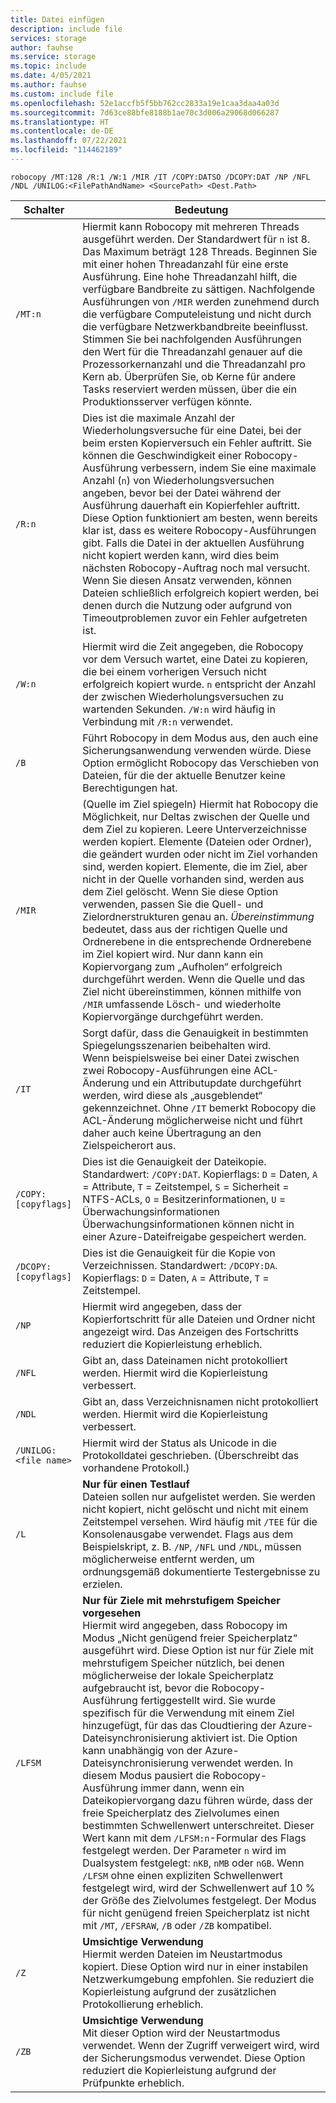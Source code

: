```yaml
---
title: Datei einfügen
description: include file
services: storage
author: fauhse
ms.service: storage
ms.topic: include
ms.date: 4/05/2021
ms.author: fauhse
ms.custom: include file
ms.openlocfilehash: 52e1accfb5f5bb762cc2833a19e1caa3daa4a03d
ms.sourcegitcommit: 7d63ce88bfe8188b1ae70c3d006a29068d066287
ms.translationtype: HT
ms.contentlocale: de-DE
ms.lasthandoff: 07/22/2021
ms.locfileid: "114462189"
---
```

```console
robocopy /MT:128 /R:1 /W:1 /MIR /IT /COPY:DATSO /DCOPY:DAT /NP /NFL /NDL /UNILOG:<FilePathAndName> <SourcePath> <Dest.Path> 
```

| Schalter                | Bedeutung |
|-----------------------|---------|
| `/MT:n`               | Hiermit kann Robocopy mit mehreren Threads ausgeführt werden. Der Standardwert für `n` ist 8. Das Maximum beträgt 128 Threads. Beginnen Sie mit einer hohen Threadanzahl für eine erste Ausführung. Eine hohe Threadanzahl hilft, die verfügbare Bandbreite zu sättigen. Nachfolgende Ausführungen von `/MIR` werden zunehmend durch die verfügbare Computeleistung und nicht durch die verfügbare Netzwerkbandbreite beeinflusst. Stimmen Sie bei nachfolgenden Ausführungen den Wert für die Threadanzahl genauer auf die Prozessorkernanzahl und die Threadanzahl pro Kern ab. Überprüfen Sie, ob Kerne für andere Tasks reserviert werden müssen, über die ein Produktionsserver verfügen könnte. |
| `/R:n`                | Dies ist die maximale Anzahl der Wiederholungsversuche für eine Datei, bei der beim ersten Kopierversuch ein Fehler auftritt. Sie können die Geschwindigkeit einer Robocopy-Ausführung verbessern, indem Sie eine maximale Anzahl (`n`) von Wiederholungsversuchen angeben, bevor bei der Datei während der Ausführung dauerhaft ein Kopierfehler auftritt. Diese Option funktioniert am besten, wenn bereits klar ist, dass es weitere Robocopy-Ausführungen gibt. Falls die Datei in der aktuellen Ausführung nicht kopiert werden kann, wird dies beim nächsten Robocopy-Auftrag noch mal versucht. Wenn Sie diesen Ansatz verwenden, können Dateien schließlich erfolgreich kopiert werden, bei denen durch die Nutzung oder aufgrund von Timeoutproblemen zuvor ein Fehler aufgetreten ist. |
| `/W:n`                | Hiermit wird die Zeit angegeben, die Robocopy vor dem Versuch wartet, eine Datei zu kopieren, die bei einem vorherigen Versuch nicht erfolgreich kopiert wurde. `n` entspricht der Anzahl der zwischen Wiederholungsversuchen zu wartenden Sekunden. `/W:n` wird häufig in Verbindung mit `/R:n` verwendet. |
| `/B`                  | Führt Robocopy in dem Modus aus, den auch eine Sicherungsanwendung verwenden würde. Diese Option ermöglicht Robocopy das Verschieben von Dateien, für die der aktuelle Benutzer keine Berechtigungen hat. |
| `/MIR`                | (Quelle im Ziel spiegeln) Hiermit hat Robocopy die Möglichkeit, nur Deltas zwischen der Quelle und dem Ziel zu kopieren. Leere Unterverzeichnisse werden kopiert. Elemente (Dateien oder Ordner), die geändert wurden oder nicht im Ziel vorhanden sind, werden kopiert. Elemente, die im Ziel, aber nicht in der Quelle vorhanden sind, werden aus dem Ziel gelöscht. Wenn Sie diese Option verwenden, passen Sie die Quell- und Zielordnerstrukturen genau an. *Übereinstimmung* bedeutet, dass aus der richtigen Quelle und Ordnerebene in die entsprechende Ordnerebene im Ziel kopiert wird. Nur dann kann ein Kopiervorgang zum „Aufholen“ erfolgreich durchgeführt werden. Wenn die Quelle und das Ziel nicht übereinstimmen, können mithilfe von `/MIR` umfassende Lösch- und wiederholte Kopiervorgänge durchgeführt werden. |
| `/IT`                 | Sorgt dafür, dass die Genauigkeit in bestimmten Spiegelungsszenarien beibehalten wird. </br>Wenn beispielsweise bei einer Datei zwischen zwei Robocopy-Ausführungen eine ACL-Änderung und ein Attributupdate durchgeführt werden, wird diese als „ausgeblendet“ gekennzeichnet. Ohne `/IT` bemerkt Robocopy die ACL-Änderung möglicherweise nicht und führt daher auch keine Übertragung an den Zielspeicherort aus. |
|`/COPY:[copyflags]`    | Dies ist die Genauigkeit der Dateikopie. Standardwert: `/COPY:DAT`. Kopierflags: `D` = Daten, `A` = Attribute, `T` = Zeitstempel, `S` = Sicherheit = NTFS-ACLs, `O` = Besitzerinformationen, `U` = Überwachungsinformationen Überwachungsinformationen können nicht in einer Azure-Dateifreigabe gespeichert werden. |
| `/DCOPY:[copyflags]`  | Dies ist die Genauigkeit für die Kopie von Verzeichnissen. Standardwert: `/DCOPY:DA`. Kopierflags: `D` = Daten, `A` = Attribute, `T` = Zeitstempel. |
| `/NP`                 | Hiermit wird angegeben, dass der Kopierfortschritt für alle Dateien und Ordner nicht angezeigt wird. Das Anzeigen des Fortschritts reduziert die Kopierleistung erheblich. |
| `/NFL`                | Gibt an, dass Dateinamen nicht protokolliert werden. Hiermit wird die Kopierleistung verbessert. |
| `/NDL`                | Gibt an, dass Verzeichnisnamen nicht protokolliert werden. Hiermit wird die Kopierleistung verbessert. |
| `/UNILOG:<file name>` | Hiermit wird der Status als Unicode in die Protokolldatei geschrieben. (Überschreibt das vorhandene Protokoll.) |
| `/L`                  | **Nur für einen Testlauf** </br> Dateien sollen nur aufgelistet werden. Sie werden nicht kopiert, nicht gelöscht und nicht mit einem Zeitstempel versehen. Wird häufig mit `/TEE` für die Konsolenausgabe verwendet. Flags aus dem Beispielskript, z. B. `/NP`, `/NFL` und `/NDL`, müssen möglicherweise entfernt werden, um ordnungsgemäß dokumentierte Testergebnisse zu erzielen. |
| `/LFSM`               | **Nur für Ziele mit mehrstufigem Speicher vorgesehen** </br>Hiermit wird angegeben, dass Robocopy im Modus „Nicht genügend freier Speicherplatz“ ausgeführt wird. Diese Option ist nur für Ziele mit mehrstufigem Speicher nützlich, bei denen möglicherweise der lokale Speicherplatz aufgebraucht ist, bevor die Robocopy-Ausführung fertiggestellt wird. Sie wurde spezifisch für die Verwendung mit einem Ziel hinzugefügt, für das das Cloudtiering der Azure-Dateisynchronisierung aktiviert ist. Die Option kann unabhängig von der Azure-Dateisynchronisierung verwendet werden. In diesem Modus pausiert die Robocopy-Ausführung immer dann, wenn ein Dateikopiervorgang dazu führen würde, dass der freie Speicherplatz des Zielvolumes einen bestimmten Schwellenwert unterschreitet. Dieser Wert kann mit dem `/LFSM:n`-Formular des Flags festgelegt werden. Der Parameter `n` wird im Dualsystem festgelegt: `nKB`, `nMB` oder `nGB`. Wenn `/LFSM` ohne einen expliziten Schwellenwert festgelegt wird, wird der Schwellenwert auf 10 % der Größe des Zielvolumes festgelegt. Der Modus für nicht genügend freien Speicherplatz ist nicht mit `/MT`, `/EFSRAW`, `/B` oder `/ZB` kompatibel. |
| `/Z`                  | **Umsichtige Verwendung** </br>Hiermit werden Dateien im Neustartmodus kopiert. Diese Option wird nur in einer instabilen Netzwerkumgebung empfohlen. Sie reduziert die Kopierleistung aufgrund der zusätzlichen Protokollierung erheblich. |
| `/ZB`                 | **Umsichtige Verwendung** </br>Mit dieser Option wird der Neustartmodus verwendet. Wenn der Zugriff verweigert wird, wird der Sicherungsmodus verwendet. Diese Option reduziert die Kopierleistung aufgrund der Prüfpunkte erheblich. |
